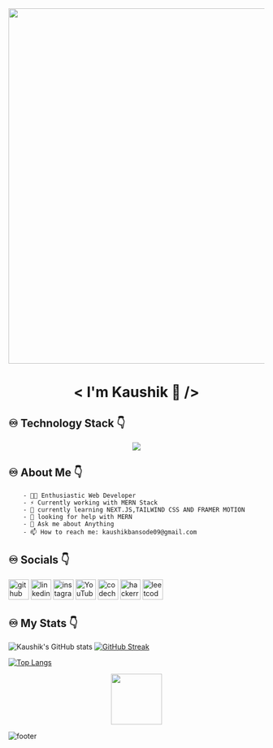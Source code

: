  <div id="header" align="center">
  <img src="https://media.giphy.com/media/k0ijJhqrUP4T2EvmJ1/giphy.gif" height ="700" width="1000"/>
</div>


 # <div align="center"> < I'm Kaushik 👋 /> </div>



## ♾ Technology Stack 👇 
<p align="center">
  <a href="https://skillicons.dev">
    <img src="https://skillicons.dev/icons?i=c,cpp,java,html,css,js,react,nodejs,expressjs,mongodb,mysql" />
  </a>
</p>

##  ♾ About Me 👇
  
  
        - 👩‍💻 Enthusiastic Web Developer 
        - ⚡️ Currently working with MERN Stack 
        - 🌱 currently learning NEXT.JS,TAILWIND CSS AND FRAMER MOTION  
        - 🤔 looking for help with MERN  
        - 💬 Ask me about Anything  
        - 📫 How to reach me: kaushikbansode09@gmail.com  


##  ♾ Socials 👇

[<img src='https://cdn.jsdelivr.net/npm/simple-icons@3.0.1/icons/github.svg' alt='github' height='40' color='blue'>](https://github.com/KB-2000)  [<img src='https://cdn.jsdelivr.net/npm/simple-icons@3.0.1/icons/linkedin.svg' alt='linkedin' height='40'>](https://www.linkedin.com/in/https://www.linkedin.com/in/kaushik-bansode-16054a243//)  [<img src='https://cdn.jsdelivr.net/npm/simple-icons@3.0.1/icons/instagram.svg' alt='instagram' height='40'>](https://www.instagram.com/https://www.instagram.com/kb_d_attaguy//)  [<img src='https://cdn.jsdelivr.net/npm/simple-icons@3.0.1/icons/youtube.svg' alt='YouTube' height='40'>](https://www.youtube.com/channel/https://www.youtube.com/channel/UCObmLrkUtnalyj1h6xLPBoQ)  [<img src='https://cdn.jsdelivr.net/npm/simple-icons@3.0.1/icons/codechef.svg' alt='codechef' height='40'>](https://www.codechef.com/users/kb0920)  [<img src='https://cdn.jsdelivr.net/npm/simple-icons@3.0.1/icons/hackerrank.svg' alt='hackerrank' height='40'>](https://www.hackerrank.com/kaushikbansode01?hr_r=1)  [<img src='https://cdn.jsdelivr.net/npm/simple-icons@3.0.1/icons/leetcode.svg' alt='leetcode' height='40'>](https://leetcode.com/KB09/)  

##  ♾ My Stats 👇


 ![Kaushik's GitHub stats](https://github-readme-stats.vercel.app/api?username=KB-2000&show_icons=true&theme=radical)
                           [![GitHub Streak](http://github-readme-streak-stats.herokuapp.com?user=KB-2000&theme=dark&background=000000)](https://git.io/streak-stats)

  
[![Top Langs](https://github-readme-stats.vercel.app/api/top-langs/?username=KB-2000&layout=compact)](https://github.com/anuraghazra/github-readme-stats) 
                           <div id="header" align="center">
  <img src="https://media.giphy.com/media/M9gbBd9nbDrOTu1Mqx/giphy.gif" width="100"/>
</div>
 
  ![footer](https://raw.githubusercontent.com/trinib/trinib/82213791fa9ff58d3ca768ddd6de2489ec23ffca/images/footer.svg)
 

